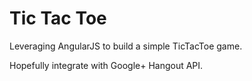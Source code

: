 # Tic Tac Toe

Leveraging AngularJS to build a simple TicTacToe game.

Hopefully integrate with Google+ Hangout API.